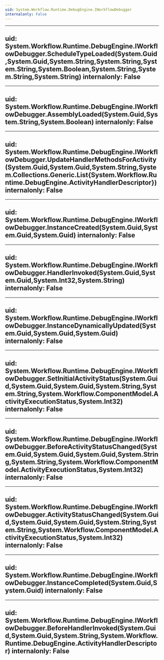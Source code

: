 ```yaml
---
uid: System.Workflow.Runtime.DebugEngine.IWorkflowDebugger
internalonly: False
---
```


---
uid: System.Workflow.Runtime.DebugEngine.IWorkflowDebugger.ScheduleTypeLoaded(System.Guid,System.Guid,System.String,System.String,System.String,System.Boolean,System.String,System.String,System.String)
internalonly: False
---

---
uid: System.Workflow.Runtime.DebugEngine.IWorkflowDebugger.AssemblyLoaded(System.Guid,System.String,System.Boolean)
internalonly: False
---

---
uid: System.Workflow.Runtime.DebugEngine.IWorkflowDebugger.UpdateHandlerMethodsForActivity(System.Guid,System.Guid,System.String,System.Collections.Generic.List{System.Workflow.Runtime.DebugEngine.ActivityHandlerDescriptor})
internalonly: False
---

---
uid: System.Workflow.Runtime.DebugEngine.IWorkflowDebugger.InstanceCreated(System.Guid,System.Guid,System.Guid)
internalonly: False
---

---
uid: System.Workflow.Runtime.DebugEngine.IWorkflowDebugger.HandlerInvoked(System.Guid,System.Guid,System.Int32,System.String)
internalonly: False
---

---
uid: System.Workflow.Runtime.DebugEngine.IWorkflowDebugger.InstanceDynamicallyUpdated(System.Guid,System.Guid,System.Guid)
internalonly: False
---

---
uid: System.Workflow.Runtime.DebugEngine.IWorkflowDebugger.SetInitialActivityStatus(System.Guid,System.Guid,System.Guid,System.String,System.String,System.Workflow.ComponentModel.ActivityExecutionStatus,System.Int32)
internalonly: False
---

---
uid: System.Workflow.Runtime.DebugEngine.IWorkflowDebugger.BeforeActivityStatusChanged(System.Guid,System.Guid,System.Guid,System.String,System.String,System.Workflow.ComponentModel.ActivityExecutionStatus,System.Int32)
internalonly: False
---

---
uid: System.Workflow.Runtime.DebugEngine.IWorkflowDebugger.ActivityStatusChanged(System.Guid,System.Guid,System.Guid,System.String,System.String,System.Workflow.ComponentModel.ActivityExecutionStatus,System.Int32)
internalonly: False
---

---
uid: System.Workflow.Runtime.DebugEngine.IWorkflowDebugger.InstanceCompleted(System.Guid,System.Guid)
internalonly: False
---

---
uid: System.Workflow.Runtime.DebugEngine.IWorkflowDebugger.BeforeHandlerInvoked(System.Guid,System.Guid,System.String,System.Workflow.Runtime.DebugEngine.ActivityHandlerDescriptor)
internalonly: False
---
